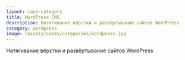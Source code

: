 ```yaml
---
layout: case-category
title: WordPress CMS
description: Натягивание вёрстки и развёртывание сайтов WordPress
category: wordpress
image: /assets/cases/categories/wordpress.jpg
---
```

Натягивание вёрстки и развёртывание сайтов WordPress